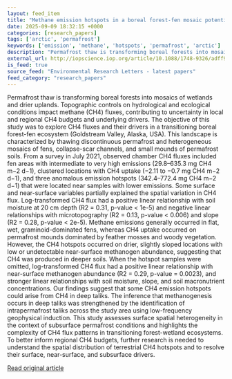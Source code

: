 ```yaml
---
layout: feed_item
title: "Methane emission hotspots in a boreal forest-fen mosaic potentially linked to deep taliks"
date: 2025-09-09 18:32:15 +0000
categories: [research_papers]
tags: ['arctic', 'permafrost']
keywords: ['emission', 'methane', 'hotspots', 'permafrost', 'arctic']
description: "Permafrost thaw is transforming boreal forests into mosaics of wetlands and drier uplands"
external_url: http://iopscience.iop.org/article/10.1088/1748-9326/adff9a
is_feed: true
source_feed: "Environmental Research Letters - latest papers"
feed_category: "research_papers"
---
```


Permafrost thaw is transforming boreal forests into mosaics of wetlands and drier uplands. Topographic controls on hydrological and ecological conditions impact methane (CH4) fluxes, contributing to uncertainty in local and regional CH4 budgets and underlying drivers. The objective of this study was to explore CH4 fluxes and their drivers in a transitioning boreal forest-fen ecosystem (Goldstream Valley, Alaska, USA). This landscape is characterized by thawing discontinuous permafrost and heterogeneous mosaics of fens, collapse-scar channels, and small mounds of permafrost soils. From a survey in July 2021, observed chamber CH4 fluxes included fen areas with intermediate to very high emissions (29.8–635.3 mg CH4 m−2 d−1), clustered locations with CH4 uptake (−2.11 to −0.7 mg CH4 m−2 d−1), and three anomalous emission hotspots (342.4–772.4 mg CH4 m−2 d−1) that were located near samples with lower emissions. Some surface and near-surface variables partially explained the spatial variation in CH4 flux. Log-transformed CH4 flux had a positive linear relationship with soil moisture at 20 cm depth (R2 = 0.31, p-value < 1e-5) and negative linear relationships with microtopography (R2 = 0.13, p-value < 0.006) and slope (R2 = 0.28, p-value < 2e-5). Methane emissions generally occurred in flat, wet, graminoid-dominated fens, whereas CH4 uptake occurred on permafrost mounds dominated by feather mosses and woody vegetation. However, the CH4 hotspots occurred on drier, slightly sloped locations with low or undetectable near-surface methanogen abundance, suggesting that CH4 was produced in deeper soils. When the hotspot samples were omitted, log-transformed CH4 flux had a positive linear relationship with near-surface methanogen abundance (R2 = 0.29, p-value = 0.0023), and stronger linear relationships with soil moisture, slope, and soil macronutrient concentrations. Our findings suggest that some CH4 emission hotspots could arise from CH4 in deep taliks. The inference that methanogenesis occurs in deep taliks was strengthened by the identification of intrapermafrost taliks across the study area using low-frequency geophysical induction. This study assesses surface spatial heterogeneity in the context of subsurface permafrost conditions and highlights the complexity of CH4 flux patterns in transitioning forest-wetland ecosystems. To better inform regional CH4 budgets, further research is needed to understand the spatial distribution of terrestrial CH4 hotspots and to resolve their surface, near-surface, and subsurface drivers.

[Read original article](http://iopscience.iop.org/article/10.1088/1748-9326/adff9a)
